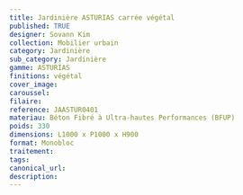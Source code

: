 ```yaml
---
title: Jardinière ASTURIAS carrée végétal
published: TRUE
designer: Sovann Kim
collection: Mobilier urbain
category: Jardinière
sub_category: Jardinière
gamme: ASTURIAS
finitions: végétal
cover_image: 
caroussel: 
filaire: 
reference: JAASTUR0401
materiau: Béton Fibré à Ultra-hautes Performances (BFUP)
poids: 330
dimensions: L1000 x P1000 x H900
format: Monobloc
traitement: 
tags: 
canonical_url: 
description: 
---
```

